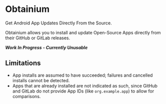# Obtainium

Get Android App Updates Directly From the Source.

Obtainium allows you to install and update Open-Source Apps directly from their GitHub or GitLab releases.

***Work In Progress - Currently Unusable***

## Limitations
- App installs are assumed to have succeeded; failures and cancelled installs cannot be detected.
- Apps that are already installed are not indicated as such, since GitHub and GitLab do not provide App IDs (like `org.example.app`) to allow for comparisons.